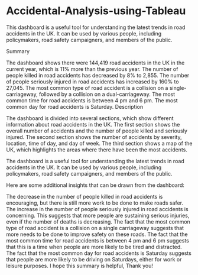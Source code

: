 # Accidental-Analysis-using-Tableau
This dashboard is a useful tool for understanding the latest trends in road accidents in the UK. It can be used by various people, including policymakers, road safety campaigners, and members of the public.

Summary

The dashboard shows there were 144,419 road accidents in the UK in the current year, which is 11% more than the previous year.
The number of people killed in road accidents has decreased by 8% to 2,855.
The number of people seriously injured in road accidents has increased by 160% to 27,045.
The most common type of road accident is a collision on a single-carriageway, followed by a collision on a dual-carriageway.
The most common time for road accidents is between 4 pm and 6 pm.
The most common day for road accidents is Saturday.
Description

The dashboard is divided into several sections, which show different information about road accidents in the UK. The first section shows the overall number of accidents and the number of people killed and seriously injured. The second section shows the number of accidents by severity, location, time of day, and day of week. The third section shows a map of the UK, which highlights the areas where there have been the most accidents.

The dashboard is a useful tool for understanding the latest trends in road accidents in the UK. It can be used by various people, including policymakers, road safety campaigners, and members of the public.

Here are some additional insights that can be drawn from the dashboard:

The decrease in the number of people killed in road accidents is encouraging, but there is still more work to be done to make roads safer.
The increase in the number of people seriously injured in road accidents is concerning. This suggests that more people are sustaining serious injuries, even if the number of deaths is decreasing.
The fact that the most common type of road accident is a collision on a single carriageway suggests that more needs to be done to improve safety on these roads.
The fact that the most common time for road accidents is between 4 pm and 6 pm suggests that this is a time when people are more likely to be tired and distracted.
The fact that the most common day for road accidents is Saturday suggests that people are more likely to be driving on Saturdays, either for work or leisure purposes.
I hope this summary is helpful, Thank you!
